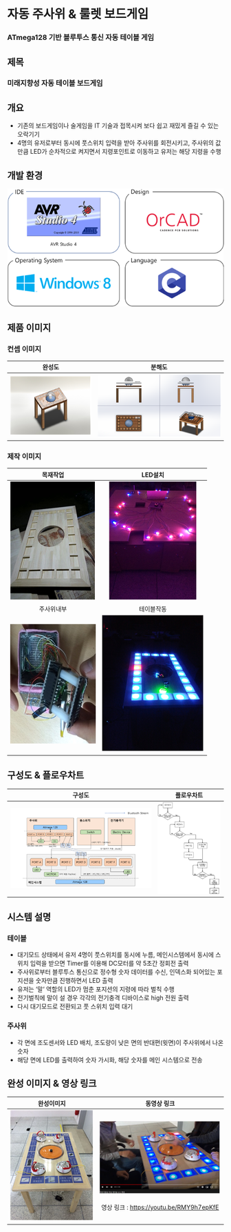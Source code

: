 # 자동 주사위 & 룰렛 보드게임
### ATmega128 기반 블루투스 통신 자동 테이블 게임   
## 제목
### 미래지향성 자동 테이블 보드게임   
## 개요
- 기존의 보드게임이나 술게임을 IT 기술과 접목시켜 보다 쉽고 재밌게 즐길 수 있는 오락기기
- 4명의 유저로부터 동시에 풋스위치 입력을 받아 주사위를 회전시키고, 주사위의 값만큼 LED가 순차적으로 켜지면서 지령포인트로 이동하고 유저는 해당 지령을 수행
 ## 개발 환경
 ![environment](/pics/resized_env.png)
 ## 제품 이미지
 ### 컨셉 이미지
 |완성도|분해도|
|:---:|:---:|
|![table](/pics/finished_table.png)|![detail_table](/pics/detail_table.png)|

### 제작 이미지
 |목재작업|LED설치|
 |:---:|:---:|
|![wood](/pics/wood.png)|![led](/pics/led.png)|
|주사위내부|테이블작동|
|![dice](/pics/resized_dice.jpg)|![finish](/pics/finish.png)|

## 구성도 & 플로우차트
 |구성도|플로우차트|
 |:---:|:---:|
|![structure](/pics/mechanism.png)|![flow_chart](/pics/flowchart.png)|

## 시스템 설명
### 테이블
- 대기모드 상태에서 유저 4명이 풋스위치를 동시에 누름, 메인시스템에서 동시에 스위치 입력을 받으면 Timer를 이용해 DC모터를 약 5초간 정회전 출력   
- 주사위로부터 블루투스 통신으로 정수형 숫자 데이터를 수신, 인덱스화 되어있는 포지션을 숫자만큼 진행하면서 LED 출력   
- 유저는 ‘말‘ 역할의 LED가 멈춘 포지션의 지령에 따라 벌칙 수행   
- 전기벌칙에 말이 설 경우 각각의 전기충격 디바이스로 high 전원 출력   
- 다시 대기모드로 전환되고 풋 스위치 입력 대기   
### 주사위
- 각 면에 조도센서와 LED 배치, 조도량이 낮은 면의 반대편(윗면)이 주사위에서 나온 숫자
- 해당 면에 LED를 출력하여 숫자 가시화, 해당 숫자를 메인 시스템으로 전송   

## 완성 이미지 & 영상 링크
 |완성이미지|동영상 링크|
 |:---:|:---:|
|![product](/pics/product.png)|![capture](/pics/capture.png)<br/><br/>영상 링크 : https://youtu.be/RMY9h7epKfE|
